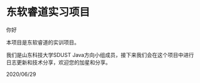 # 东软睿道实习项目

你好

本项目是东软睿道的实训项目。

我们是山东科技大学SDUST Java方向小组成员，接下来我们会在这个项目中进行日志更新和技术分享，欢迎您的加星和分享。

2020/06/29
